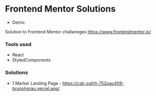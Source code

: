 
# Frontend Mentor Solutions 

- Demo: 

Solution to Frontend Mentor challaneges https://www.frontendmentor.io/

### Tools used

- React
- StyledComponents 



### Solutions 

- 1.Marker Landing Page - https://csb-zqjhh-752oao409-brunohgrau.vercel.app/

